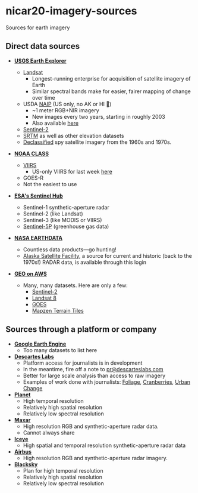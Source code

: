 # nicar20-imagery-sources
Sources for earth imagery 

## Direct data sources

* [**USGS Earth Explorer**](https://earthexplorer.usgs.gov)
  * [Landsat](https://landsat.gsfc.nasa.gov/)
    * Longest-running enterprise for acquisition of satellite imagery of Earth
    * Similar spectral bands make for easier, fairer mapping of change over time 
  * USDA [NAIP](https://www.fsa.usda.gov/programs-and-services/aerial-photography/imagery-programs/naip-imagery/) (US only, no AK or HI 😬)
    * ~1 meter RGB+NIR imagery 
    * New images every two years, starting in roughly 2003
    * Also available [here](https://nrcs.app.box.com/v/naip) 
  * [Sentinel-2](https://sentinel.esa.int/web/sentinel/missions/sentinel-2)
  * [SRTM](https://www2.jpl.nasa.gov/srtm/) as well as other elevation datasets
  * [Declassified](https://www.usgs.gov/science-explorer-results?es=declassified) spy satellite imagery from the 1960s and 1970s. 

* [**NOAA CLASS**](https://www.bou.class.noaa.gov/saa/products/welcome)
  * [VIIRS](https://ncc.nesdis.noaa.gov/VIIRS/)
    * US-only VIIRS for last week [here](ftp://ftp.ssec.wisc.edu/pub/eosdb/npp/viirs/)
  * GOES-R
  * Not the easiest to use
  
* [**ESA's Sentinel Hub**](https://scihub.copernicus.eu/dhus/#/home)
  * Sentinel-1 synthetic-aperture radar
  * Sentinel-2 (like Landsat)
  * Sentinel-3 (like MODIS or VIIRS)
  * [Sentinel-5P](https://earth.esa.int/web/guest/missions/esa-eo-missions/sentinel-5p) (greenhouse gas data)

* [**NASA EARTHDATA**](https://earthdata.nasa.gov/)
  * Countless data products—go hunting!
  * [Alaska Satellite Facility](https://asf.alaska.edu/), a source for current and historic (back to the 1970s!) RADAR data, is available through this login
  
* [**GEO on AWS**](https://registry.opendata.aws/?search=tags:gis,earth%20observation,events,mapping,meteorological,environmental,transportation)
  * Many, many datasets. Here are only a few:
    * [Sentinel-2](https://registry.opendata.aws/sentinel-2/)
    * [Landsat 8](https://landsatonaws.com/)
    * [GOES](https://registry.opendata.aws/noaa-goes/)
    * [Mapzen Terrain Tiles](https://registry.opendata.aws/terrain-tiles/)

## Sources through a platform or company

* [**Google Earth Engine**](https://developers.google.com/earth-engine/datasets/)
  * Too many datasets to list here 
* [**Descartes Labs**](https://www.descarteslabs.com/)
  * Platform access for journalists is in development
  * In the meantime, fire off a note to pr@descarteslabs.com 
  * Better for large scale analysis than access to raw imagery 
  * Examples of work done with journalists: [Foliage](https://www.washingtonpost.com/graphics/2019/national/fall-foliage-atlas/), [Cranberries](https://www.nationalgeographic.com/history/2019/11/united-states-cranberry-harvest-explained-charts/), [Urban Change](https://www.nytimes.com/interactive/2019/12/27/upshot/america-from-above.html)
* [**Planet**](https://www.planet.com/)
  * High temporal resolution
  * Relatively high spatial resolution
  * Relatively low spectral resolution
* [**Maxar**](https://www.maxar.com/)
	* High resolution RGB and synthetic-aperture radar data.
  * Cannot always share 
* [**Iceye**](https://www.iceye.com/)
	* High spatial and temporal resolution synthetic-aperture radar data
* [**Airbus**](https://www.intelligence-airbusds.com/optical-and-radar-data/)
 	* High resolution RGB and synthetic-aperture radar imagery. 
* [**Blacksky**](https://www.blacksky.com/)
  * Plan for high temporal resolution
  * Relatively high spatial resolution
  * Relatively low spectral resolution

